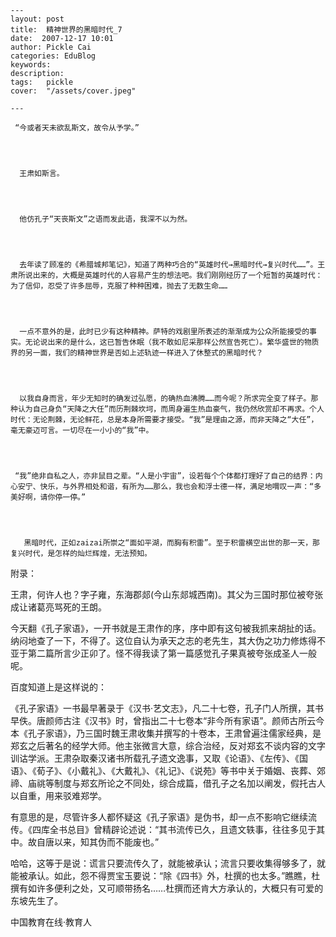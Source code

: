 
    ---
    layout: post  
    title:  精神世界的黑暗时代_7  
    date:  2007-12-17 10:01  
    author: Pickle Cai  
    categories: EduBlog  
    keywords: 
    description:   
    tags:	pickle   
    cover:  "/assets/cover.jpeg"  

    ---  
    
     “今或者天未欲乱斯文，故令从予学。”




      王肃如斯言。




      他仿孔子“天丧斯文”之语而发此语，我深不以为然。




      去年读了顾准的《希腊城邦笔记》，知道了两种巧合的“英雄时代→黑暗时代→复兴时代……”。王肃所说出来的，大概是英雄时代的人容易产生的想法吧。我们刚刚经历了一个短暂的英雄时代：为了信仰，忍受了许多屈辱，克服了种种困难，抛去了无数生命……




      一点不意外的是，此时已少有这种精神。萨特的戏剧里所表述的渐渐成为公众所能接受的事实。无论说出来的是什么，这已暂告休眠（我不敢如尼采那样公然宣告死亡）。繁华盛世的物质界的另一面，我们的精神世界是否如上述轨迹一样进入了休整式的黑暗时代？




      以我自身而言，年少无知时的确发过弘愿，的确热血沸腾……而今呢？所求完全变了样子。那种认为自己身负“天降之大任”而历荆棘坎坷，而周身遍生热血豪气，我仍然欣赏却不再求。个人时代：无论荆棘，无论鲜花，总是本身所需要才接受。“我”是理由之源，而非天降之“大任”，毫无豪迈可言。一切尽在一小小的“我”中。




     “我”绝非自私之人，亦非鼠目之辈。“人是小宇宙”，设若每个个体都打理好了自己的结界：内心安宁、快乐，与外界相处和谐，有所为……那么，我也会和浮士德一样，满足地喟叹一声：“多美好啊，请你停一停。”




       黑暗时代，正如zaizai所崇之“面如平湖，而胸有积雷”。至于积雷横空出世的那一天，那复兴时代，是怎样的灿烂辉煌，无法预知。




附录：




王肃，何许人也？字子雍，东海郡郯(今山东郯城西南)。其父为三国时那位被夸张成让诸葛亮骂死的王朗。









今天翻《孔子家语》，一开书就是王肃作的序，序中即有这句被我抓来胡扯的话。纳闷地查了一下，不得了。这位自认为承天之志的老先生，其大伪之功力修炼得不亚于第二篇所言少正卯了。怪不得我读了第一篇感觉孔子果真被夸张成圣人一般呢。




百度知道上是这样说的：







《孔子家语》一书最早著录于《汉书·艺文志》，凡二十七卷，孔子门人所撰，其书早佚。唐颜师古注《汉书》时，曾指出二十七卷本“非今所有家语”。颜师古所云今本《孔子家语》，乃三国时魏王肃收集并撰写的十卷本，王肃曾遍注儒家经典，是郑玄之后著名的经学大师。他主张微言大意，综合治经，反对郑玄不谈内容的文字训诂学派。王肃杂取秦汉诸书所载孔子遗文逸事，又取《论语》、《左传》、《国语》、《荀子》、《小戴礼》、《大戴礼》、《礼记》、《说苑》等书中关于婚姻、丧葬、郊禘、庙祧等制度与郑玄所论之不同处，综合成篇，借孔子之名加以阐发，假托古人以自重，用来驳难郑学。




有意思的是，尽管许多人都怀疑这《孔子家语》是伪书，却一点不影响它继续流传。《四库全书总目》曾精辟论述说：“其书流传已久，且遗文轶事，往往多见于其中。故自唐以来，知其伪而不能废也。” 




哈哈，这等于是说：谎言只要流传久了，就能被承认；流言只要收集得够多了，就能被承认。如此，怨不得贾宝玉要说：“除《四书》外，杜撰的也太多。”瞧瞧，杜撰有如许多便利之处，又可顺带扬名……杜撰而还肯大方承认的，大概只有可爱的东坡先生了。




		    
 中国教育在线·教育人

